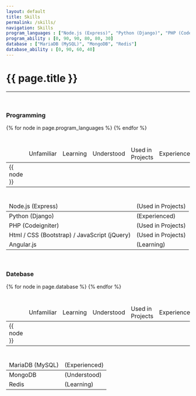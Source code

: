 ```yaml
---
layout: default
title: Skills
permalink: /skills/
navigation: Skills
program_languages : ["Node.js (Express)", "Python (Django)", "PHP (Codeigniter)", "Html / CSS (Bootstrap) / JavaScript (jQuery)", "Angular.js"]
program_ability : [0, 90, 90, 80, 80, 30]
database : ["MariaDB (MySQL)", "MongoDB", "Redis"]
database_ability : [0, 90, 60, 40]
---
```


# {{ page.title }}
---

<br>

<h3 class="section">Programming</h3>

<div class="row hidden-xs">
	<div class="col-sm-10 col-sm-offset-1">
		<table class="table small" style="margin-top: 40px; margin-bottom: 40px;">
			<thead>
				<tr>
					<td class="col-sm-2"></td>
					<td class="col-sm-2 text-center" style="vertical-align: middle;">Unfamiliar</td>
					<td class="col-sm-2 text-center" style="vertical-align: middle;">Learning</td>
					<td class="col-sm-2 text-center" style="vertical-align: middle;">Understood</td>
					<td class="col-sm-2 text-center" style="vertical-align: middle;">Used in Projects</td>
					<td class="col-sm-2 text-center" style="vertical-align: middle;">Experienced</td>
				</tr>
			</thead>
			<tbody>
				{% for node in page.program_languages %}
				<tr>
					<td class="col-sm-2">{{ node }}</td>
					<td colspan="5" class="col-sm-10">
						<div class="progress">
							<div class="progress-bar" role="progressbar" aria-valuemax="100" style="width: {{page.program_ability[forloop.index]}}%; height: 60px;">
							</div>
						</div>
					</td>
				</tr>
				{% endfor %}
			</tbody>
		</table>
	</div>
</div>

<!-- Moblie -->
<div class="visible-xs">
	<table class="table small">
		<thead>
			<tr>
				<td>Node.js (Express)</td>
				<td>
					<i class="fa fa-star"></i><i class="fa fa-star"></i><i class="fa fa-star"></i><i class="fa fa-star"></i><i class="fa fa-star-half-o"></i>
					(Used in Projects)
				</td>
			</tr>
		</thead>
		<tbody>
			<tr>
				<td>Python (Django)</td>
				<td>
					<i class="fa fa-star"></i><i class="fa fa-star"></i><i class="fa fa-star"></i><i class="fa fa-star"></i><i class="fa fa-star-half-o"></i>
					(Experienced)
				</td>
			</tr>
			<tr>
				<td>PHP (Codeigniter)</td>
				<td>
					<i class="fa fa-star"></i><i class="fa fa-star"></i><i class="fa fa-star"></i><i class="fa fa-star"></i><i class="fa fa-star-o"></i>
					(Used in Projects)
				</td>
			</tr>
			<tr>
				<td>Html / CSS (Bootstrap) / JavaScript (jQuery)</td>
				<td>
					<i class="fa fa-star"></i><i class="fa fa-star"></i><i class="fa fa-star"></i><i class="fa fa-star"></i><i class="fa fa-star-o"></i>
					(Used in Projects)
				</td>
			</tr>
			<tr>
				<td>Angular.js</td>
				<td>
					<i class="fa fa-star"></i><i class="fa fa-star-half-o"></i><i class="fa fa-star-o"></i><i class="fa fa-star-o"></i><i class="fa fa-star-o"></i>
					(Learning)
				</td>
			</tr>
		</tbody>
	</table>
</div>

<br>

<h3 class="section">Datebase</h3>

<div class="row hidden-xs">
	<div class="col-sm-10 col-sm-offset-1">
		<table class="table small" style="margin-top: 40px; margin-bottom: 40px;">
			<thead>
				<tr>
					<td class="col-sm-2"></td>
					<td class="col-sm-2 text-center" style="vertical-align: middle;">Unfamiliar</td>
					<td class="col-sm-2 text-center" style="vertical-align: middle;">Learning</td>
					<td class="col-sm-2 text-center" style="vertical-align: middle;">Understood</td>
					<td class="col-sm-2 text-center" style="vertical-align: middle;">Used in Projects</td>
					<td class="col-sm-2 text-center" style="vertical-align: middle;">Experienced</td>
				</tr>
			</thead>
			<tbody>
			{% for node in page.database %}
				<tr>
					<td class="col-sm-2">{{ node }}</td>
					<td colspan="5" class="col-sm-10">
						<div class="progress">
							<div class="progress-bar-danger" role="progressbar" aria-valuemax="100" style="width: {{page.database_ability[forloop.index]}}%; height: 60px;">
							</div>
						</div>
					</td>
				</tr>
				{% endfor %}
			</tbody>
		</table>
	</div>
</div>

<!-- Moblie -->
<div class="visible-xs">
	<table class="table small">
		<thead>
			<tr>
				<td>MariaDB (MySQL)</td>
				<td>
					<i class="fa fa-star"></i><i class="fa fa-star"></i><i class="fa fa-star"></i><i class="fa fa-star"></i><i class="fa fa-star"></i>
					(Experienced)
				</td>
			</tr>
		</thead>
		<tbody>
			<tr>
				<td>MongoDB</td>
				<td>
					<i class="fa fa-star"></i><i class="fa fa-star"></i><i class="fa fa-star"></i><i class="fa fa-star-o"></i><i class="fa fa-star-o"></i>
					(Understood)
				</td>
			</tr>
			<tr>
				<td>Redis</td>
				<td>
					<i class="fa fa-star"></i><i class="fa fa-star"></i><i class="fa fa-star-o"></i><i class="fa fa-star-o"></i><i class="fa fa-star-o"></i>
					(Learning)
				</td>
			</tr>
		</tbody>
	</table>
</div>